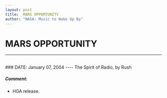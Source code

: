 ```yaml
---
layout: post
title:  MARS OPPORTUNITY
author: "NASA: Music to Wake Up By"
---
```


# MARS OPPORTUNITY
----
<br/>
### DATE: January 07, 2004
----
The Spirit of Radio, by Rush

##### Comment:
* HGA release.
